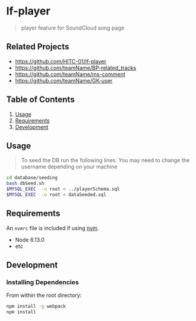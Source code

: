 # lf-player

> player feature for SoundCloud song page

## Related Projects

  - https://github.com/HITC-01/lf-player
  - https://github.com/teamName/BP-related_tracks
  - https://github.com/teamName/ms-comment
  - https://github.com/teamName/GK-user

## Table of Contents

1. [Usage](#Usage)
1. [Requirements](#requirements)
1. [Development](#development)

## Usage

> To seed the DB run the following lines. You may need to change the username depending on your machine

```sh
cd database/seeding
bash dbSeed.sh
$MYSQL_EXEC  -u root < ../playerSchema.sql
$MYSQL_EXEC  -u root < dataSeeded.sql
```

## Requirements

An `nvmrc` file is included if using [nvm](https://github.com/creationix/nvm).

- Node 6.13.0
- etc

## Development

### Installing Dependencies

From within the root directory:

```sh
npm install -g webpack
npm install
```
